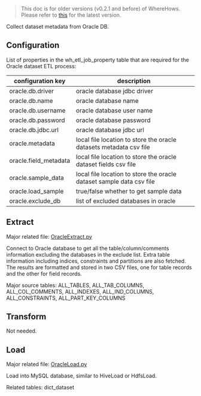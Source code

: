 > This doc is for older versions (v0.2.1 and before) of WhereHows. Please refer to [this](https://github.com/linkedin/WhereHows/blob/master/wherehows-etl/README.md) for the latest version.

Collect dataset metadata from Oracle DB.

## Configuration
List of properties in the wh_etl_job_property table that are required for the Oracle dataset ETL process:

| configuration key | description|
|---|---|
| oracle.db.driver | oracle database jdbc driver |
| oracle.db.name | oracle database name |
| oracle.db.username | oracle database user name |
| oracle.db.password | oracle database password |
| oracle.db.jdbc.url | oracle database jdbc url |
| oracle.metadata | local file location to store the oracle datasets metadata csv file |
| oracle.field_metadata | local file location to store the oracle dataset fields csv file |
| oracle.sample_data | local file location to store the oracle dataset sample data csv file |
| oracle.load_sample | true/false whether to get sample data |
| oracle.exclude_db | list of excluded databases in oracle |

## Extract
Major related file: [OracleExtract.py](https://github.com/linkedin/WhereHows/blob/master/metadata-etl/src/main/resources/jython/OracleExtract.py)

Connect to Oracle database to get all the table/column/comments information excluding the databases in the exclude list. Extra table information including indices, constraints and partitions are also fetched. The results are formatted and stored in two CSV files, one for table records and the other for field records.

Major source tables: ALL_TABLES, ALL_TAB_COLUMNS, ALL_COL_COMMENTS, ALL_INDEXES, ALL_IND_COLUMNS, ALL_CONSTRAINTS, ALL_PART_KEY_COLUMNS

## Transform
Not needed.

## Load
Major related file: [OracleLoad.py](https://github.com/linkedin/WhereHows/blob/master/metadata-etl/src/main/resources/jython/OracleLoad.py)

Load into MySQL database, similar to HiveLoad or HdfsLoad.

Related tables: dict_dataset
